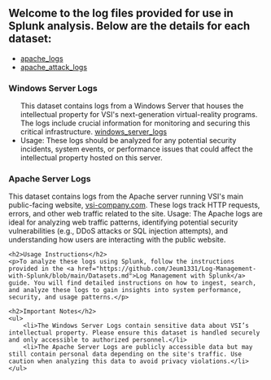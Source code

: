 ## Welcome to the log files provided for use in Splunk analysis. Below are the details for each dataset:
<ul>
  <li><a href="https://github.com/user-attachments/files/19321507/apache_logs.zip">apache_logs</a></li>
  <li><a href="https://github.com/user-attachments/files/19321540/apache_attack_logs.zip">apache_attack_logs</a></li>

</ul>

### Windows Server Logs
<ul>This dataset contains logs from a Windows Server that houses the intellectual property for VSI's next-generation virtual-reality programs. The logs include crucial information for monitoring and securing this critical infrastructure.
<a href="https://github.com/user-attachments/files/19321542/windows_server_logs.zip">windows_server_logs</a>

<li>Usage: These logs should be analyzed for any potential security incidents, system events, or performance issues that could affect the intellectual property hosted on this server.</li></ul>

### Apache Server Logs
This dataset contains logs from the Apache server running VSI's main public-facing website, <a href="https://vsi-company.com">vsi-company.com</a>. These logs track HTTP requests, errors, and other web traffic related to the site.
Usage: The Apache logs are ideal for analyzing web traffic patterns, identifying potential security vulnerabilities (e.g., DDoS attacks or SQL injection attempts), and understanding how users are interacting with the public website.


    <h2>Usage Instructions</h2>
    <p>To analyze these logs using Splunk, follow the instructions provided in the <a href="https://github.com/Jeum1331/Log-Management-with-Splunk/blob/main/Datasets.md">Log Management with Splunk</a> guide. You will find detailed instructions on how to ingest, search, and analyze these logs to gain insights into system performance, security, and usage patterns.</p>

    <h2>Important Notes</h2>
    <ul>
        <li>The Windows Server Logs contain sensitive data about VSI’s intellectual property. Please ensure this dataset is handled securely and only accessible to authorized personnel.</li>
        <li>The Apache Server Logs are publicly accessible data but may still contain personal data depending on the site's traffic. Use caution when analyzing this data to avoid privacy violations.</li>
    </ul>
</body>
</html>
